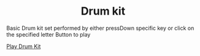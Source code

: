 <h1 align="center">Drum kit </h1>

<p>Basic Drum kit set performed by either pressDown specific key or click on the specified letter Button to play</p>

[Play Drum Kit](https://codealok.github.io/drum_kit/)